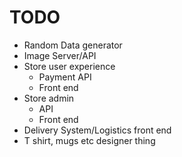 # TODO

- Random Data generator
- Image Server/API
- Store user experience
  - Payment API
  - Front end
- Store admin
  - API
  - Front end
- Delivery System/Logistics front end
- T shirt, mugs etc designer thing